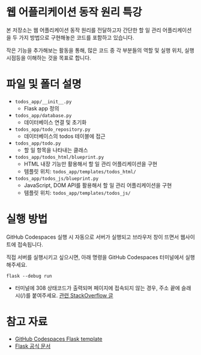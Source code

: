 # 웹 어플리케이션 동작 원리 특강

본 저장소는 웹 어플리케이션 동작 원리를 전달하고자 간단한 할 일 관리 어플리케이션을 두 가지 방법으로 구현해놓은 코드를 포함하고 있습니다.

작은 기능을 추가해보는 활동을 통해, 많은 코드 중 각 부분들의 역할 및 실행 위치, 실행 시점등을 이해하는 것을 목표로 합니다.

# 파일 및 폴더 설명

- `todos_app/__init__.py`
    - Flask app 정의
- `todos_app/database.py`
    - 데이터베이스 연결 및 초기화
- `todos_app/todo_repository.py`
    - 데이터베이스의 todos 테이블에 접근
- `todos_app/todo.py`
    - 할 일 항목을 나타내는 클래스
- `todos_app/todos_html/blueprint.py`
    - HTML 내장 기능만 활용해서 할 일 관리 어플리케이션을 구현
    - 템플릿 위치: `todos_app/templates/todos_html/`
- `todos_app/todos_js/blueprint.py`
    - JavaScript, DOM API를 활용해서 할 일 관리 어플리케이션을 구현
    - 템플릿 위치: `todos_app/templates/todos_js/`


# 실행 방법

GitHub Codespaces 실행 시 자동으로 서버가 실행되고 브라우저 창이 뜨면서 웹사이트에 접속됩니다.

직접 서버를 실행시키고 싶으시면, 아래 명령을 GitHub Codespaces 터미널에서 실행해주세요.

```
flask --debug run
```

- 터미널에 308 상태코드가 출력되며 페이지에 접속되지 않는 경우, 주소 끝에 슬래시(/)를 붙여주세요. [관련 StackOverflow 글](https://stackoverflow.com/questions/61954538/308-redirect-when-using-post-to-upload-a-file-to-flask-application)

# 참고 자료

- [GitHub Codespaces Flask template](https://github.com/github/codespaces-flask)
- [Flask 공식 문서](https://flask.palletsprojects.com/en/2.3.x/patterns/javascript/)
